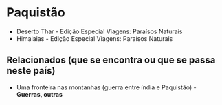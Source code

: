 # Paquistão

* Deserto Thar - Edição Especial Viagens: Paraísos Naturais
* Himalaias - Edição Especial Viagens: Paraísos Naturais

## Relacionados (que se encontra ou que se passa neste país)
* Uma fronteira nas montanhas (guerra entre índia e Paquistão) - **Guerras, outras**